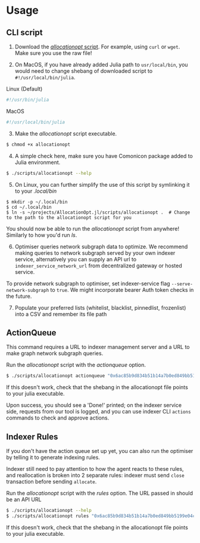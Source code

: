 # Usage

## CLI script

1. Download the [*allocationopt* script](https://raw.githubusercontent.com/graphprotocol/AllocationOpt.jl/main/scripts/allocationopt). For example, using `curl` or `wget`. Make sure you use the raw file!

2. On MacOS, if you have already added Julia path to `usr/local/bin`, you would need to change shebang of downloaded script to `#!/usr/local/bin/julia`.

Linux (Default)
```bash
#!/usr/bin/julia 
```
MacOS 
```bash
#!/usr/local/bin/julia
```

3. Make the *allocationopt* script executable. 
```bash
$ chmod +x allocationopt
```

4. A simple check here, make sure you have Comonicon package added to Julia environment. 
```bash
$ ./scripts/allocationopt --help
```

5. On Linux, you can further simplify the use of this script by symlinking it to your *.local/bin*

```
$ mkdir -p ~/.local/bin
$ cd ~/.local/bin
$ ln -s ~/projects/AllocationOpt.jl/scripts/allocationopt .  # Change to the path to the allocationopt script for you
```
You should now be able to run the *allocationopt* script from anywhere! Similarly to how you'd run *ls*.

6. Optimiser queries network subgraph data to optimize. We recommend making queries to network subgraph served by your own indexer service, alternatively you can supply an API url to `indexer_service_network_url` from decentralized gateway or hosted service. 

To provide network subgraph to optimiser, set indexer-service flag `--serve-network-subgraph` to `true`. We might incorporate bearer Auth token checks in the future. 

7. Populate your preferred lists (whitelist, blacklist, pinnedlist, frozenlist) into a CSV and remember its file path


## ActionQueue

This command requires a URL to indexer management server and a URL to make graph network subgraph queries.

Run the *allocationopt* script with the *actionqueue* option.

```bash
$ ./scripts/allocationopt actionqueue "0x6ac85b9d834b51b14a7b0ed849bb5199e04c05c5" test/example.csv 0.0 10 http://localhost:18000 http://localhost:7600/network
```
If this doesn't work, check that the shebang in the allocationopt file points to your julia executable. 

Upon success, you should see a 'Done!' printed; on the indexer service side, requests from our tool is logged, and you can use indexer CLI `actions` commands to check and approve actions. 

## Indexer Rules

If you don't have the action queue set up yet, you can also run the optimiser by telling it to generate indexing rules. 

Indexer still need to pay attention to how the agent reacts to these rules, and reallocation is broken into 2 separate rules: indexer must send `close` transaction before sending `allocate`.

Run the *allocationopt* script with the *rules* option. The URL passed in should be an API URL

```bash
$ ./scripts/allocationopt --help
$ ./scripts/allocationopt rules "0x6ac85b9d834b51b14a7b0ed849bb5199e04c05c5" test/example.csv 0.0 10 http://localhost:7600/network
```

If this doesn't work, check that the shebang in the allocationopt file points to your julia executable.
